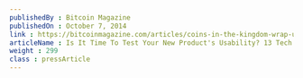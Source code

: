 ```yaml
---
publishedBy : Bitcoin Magazine
publishedOn : October 7, 2014
link : https://bitcoinmagazine.com/articles/coins-in-the-kingdom-wrap-up-1412716857/
articleName : Is It Time To Test Your New Product's Usability? 13 Tech Experts Weigh In
weight : 299 
class : pressArticle
---
```

